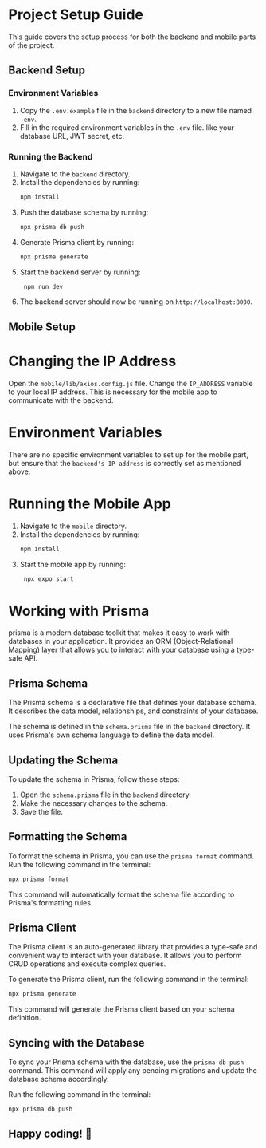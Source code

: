 # Project Setup Guide

This guide covers the setup process for both the backend and mobile parts of the project.

## Backend Setup

### Environment Variables

1. Copy the `.env.example` file in the `backend` directory to a new file named `.env`.
2. Fill in the required environment variables in the `.env` file. like your database URL, JWT secret, etc.

### Running the Backend

1. Navigate to the `backend` directory.
2. Install the dependencies by running:
   ```sh
   npm install
   ```
3. Push the database schema by running:
   ```sh
   npx prisma db push
   ```
4. Generate Prisma client by running:
   ```sh
   npx prisma generate
   ```
5. Start the backend server by running:
   ```sh
    npm run dev
    ```
6. The backend server should now be running on `http://localhost:8000`.

## Mobile Setup

# Changing the IP Address
Open the `mobile/lib/axios.config.js` file.
Change the `IP_ADDRESS` variable to your local IP address. This is necessary for the mobile app to communicate with the backend.

# Environment Variables
There are no specific environment variables to set up for the mobile part, but ensure that the `backend's IP address` is correctly set as mentioned above.

# Running the Mobile App
1. Navigate to the `mobile` directory.
2. Install the dependencies by running:
   ```sh
   npm install
   ```
3. Start the mobile app by running:
   ```sh
    npx expo start
    ```

# Working with Prisma

prisma is a modern database toolkit that makes it easy to work with databases in your application. It provides an ORM (Object-Relational Mapping) layer that allows you to interact with your database using a type-safe API.

## Prisma Schema

The Prisma schema is a declarative file that defines your database schema. It describes the data model, relationships, and constraints of your database.

The schema is defined in the `schema.prisma` file in the `backend` directory. It uses Prisma's own schema language to define the data model.

## Updating the Schema

To update the schema in Prisma, follow these steps:

1. Open the `schema.prisma` file in the `backend` directory.
2. Make the necessary changes to the schema.
3. Save the file.

## Formatting the Schema

To format the schema in Prisma, you can use the `prisma format` command. Run the following command in the terminal:

```sh
npx prisma format
```

This command will automatically format the schema file according to Prisma's formatting rules.

## Prisma Client

The Prisma client is an auto-generated library that provides a type-safe and convenient way to interact with your database. It allows you to perform CRUD operations and execute complex queries.

To generate the Prisma client, run the following command in the terminal:

```sh
npx prisma generate
```

This command will generate the Prisma client based on your schema definition.

## Syncing with the Database

To sync your Prisma schema with the database, use the `prisma db push` command. This command will apply any pending migrations and update the database schema accordingly.

Run the following command in the terminal:

```sh
npx prisma db push
```

## Happy coding! 🚀